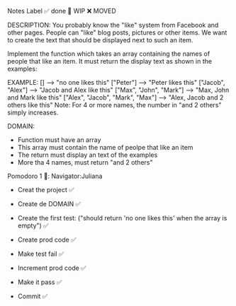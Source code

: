 Notes
Label
✅ done 🚧 WIP ❌ MOVED

DESCRIPTION:
You probably know the "like" system from Facebook and other pages. People can "like" blog posts, pictures or other items. We want to create the text that should be displayed next to such an item.

Implement the function which takes an array containing the names of people that like an item. It must return the display text as shown in the examples:

EXAMPLE:
[]                                -->  "no one likes this"
["Peter"]                         -->  "Peter likes this"
["Jacob", "Alex"]                 -->  "Jacob and Alex like this"
["Max", "John", "Mark"]           -->  "Max, John and Mark like this"
["Alex", "Jacob", "Mark", "Max"]  -->  "Alex, Jacob and 2 others like this"
Note: For 4 or more names, the number in "and 2 others" simply increases.

DOMAIN:
- Function must have an array
- This array must contain the name of peolpe that like an item
- The return must display an text of the examples
- More tha 4 names, must return "and 2 others"

Pomodoro 1 🍅: Navigator:Juliana
- Creat the project ✅
- Create de DOMAIN ✅

- Create the first test: ("should return 'no one likes this' when the array is empty") ✅
- Create prod code ✅
- Make test fail ✅
- Increment prod code ✅
- Make it pass ✅
- Commit ✅